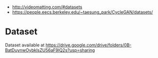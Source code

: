 * http://videomatting.com/#datasets
* https://people.eecs.berkeley.edu/~taesung_park/CycleGAN/datasets/
# Dataset
Dataset available at https://drive.google.com/drive/folders/0B-BatDuynwOybklsZU56aF9lQ2s?usp=sharing
